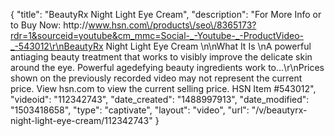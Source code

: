 {
    "title": "BeautyRx Night Light Eye Cream",
    "description": "For More Info or to Buy Now: http:\/\/www.hsn.com\/products\/seo\/8365173?rdr=1&sourceid=youtube&cm_mmc=Social-_-Youtube-_-ProductVideo-_-543012\r\nBeautyRx Night Light Eye Cream \n\nWhat It Is \nA powerful antiaging beauty treatment that works to visibly improve the delicate skin around the eye.  Powerful agedefying beauty ingredients work to...\r\nPrices shown on the previously recorded video may not represent the current price.  View hsn.com to view the current selling price. HSN Item #543012",
    "videoid": "112342743",
    "date_created": "1488997913",
    "date_modified": "1503418658",
    "type": "captivate",
    "layout": "video",
    "url": "\/v\/beautyrx-night-light-eye-cream\/112342743"
}